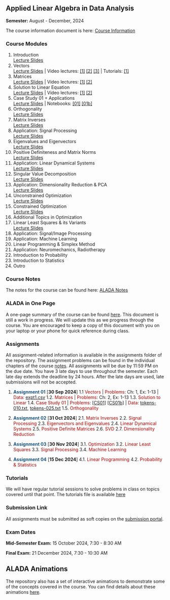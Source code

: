 ## Applied Linear Algebra in Data Analysis

**Semester:** August - December, 2024

The course information document is here: [Course Information](info.pdf)


### Course Modules

1. Introduction \
[Lecture Slides](lecture_slides/00-why_do_this_course.pdf) 
2. Vectors \
[Lecture Slides](lecture_slides/01-vector-spaces.pdf) | Video lectures: [[1]](https://youtu.be/RFObXkkr-_E?feature=shared) [[2]](https://youtu.be/-1B-MkUG2T0?feature=shared) [[3]](https://youtu.be/pcbpJQaUvjo?feature=shared) | Tutorials: [[1]](https://youtu.be/qiSqNm8fFfA?feature=shared)
3. Matrices \
[Lecture Slides](lecture_slides/02-matrices.pdf) | Video lectures: [[1]](https://youtu.be/qdkebZvMi1s?feature=shared) [[2]](https://youtu.be/ZVqRk5lwkLg?feature=shared)
4. Solution to Linear Equation \
[Lecture Slides](lecture_slides/03-solnslineareqns.pdf) | Video lectures: [[1]](https://youtu.be/eaQkGHJmHvU?feature=shared) [[2]](https://youtu.be/ckNeoC-_kSQ?feature=shared)
5. Case Study 01 + Applications \
[Lecture Slides](lecture_slides/casestudy-01.pdf) | Notebooks: [[01]](case_studies/case_study_01.ipynb) [[01b]](case_studies/case_study_01b.ipynb)
6. Orthogonality \
[Lecture Slides](lecture_slides/04-orthogonality.pdf)
7. Matrix Inverses \
[Lecture Slides](lecture_slides/05-matrixinverses.pdf)
8. Application: Signal Processing \
[Lecture Slides](lecture_slides/06-signalprocessing)
9. Eigenvalues and Eigenvectors \
[Lecture Slides](lecture_slides/07-eigenvalvec.pdf)
10. Positive Definiteness and Matrix Norms \
[Lecture Slides](lecture_slides/08-pdmatnorm.pdf)
11. Application: Linear Dynamical Systems \
[Lecture Slides](lecture_slides/09-lds.pdf)
12. Singular Value Decomposition \
[Lecture Slides](lecture_slides/10-svd.pdf)
13. Application: Dimensionality Reduction & PCA \
[Lecture Slides](lecture_slides/11-dimredpca.pdf)
14. Unconstrained Optimization \
[Lecture Slides](lecture_slides/12-opt.pdf)
15. Constrained Optimization \
[Lecture Slides](lecture_slides/13-constopt.pdf)
16. Additional Topics in Optimization 
17. Linear Least Squares & its Variants \
[Lecture Slides](lecture_slides/15-leastsquares.pdf)
18. Application: Signal/Image Processing 
19. Application: Machine Learning 
20. Linear Programming & Simplex Method
21. Application: Neuromechanics, Radiotherapy
22. Introduction to Probability
23. Introduction to Statistics
24. Outro

### Course Notes
The notes for the course can be found here: [ALADA Notes](notes/aladanotes.pdf)

### ALADA in One Page
A one-page summary of the course can be found [here](notes/onepage.pdf). This document is still a work in progress. We will update this as we progress through the course. You are encouraged to keep a copy of this document with you on your laptop or your phone for quick reference during class.

### Assignments
All assignment-related information is available in the assignments folder of the repository. The assignment problems can be found in the individual chapters of the course [notes](notes/aladanotes.pdf). All assignments will be due by 11:59 PM on the due date. You have 3 late days to use throughout the semester. Each late day extends the deadline by 24 hours. After the late days are used, late submissions will not be accepted.

1. <span style="color:#195382"><b>Assignment 01</b></span> [**30 Sep 2024**]
    1.1 <span style="color:#B30000">Vectors</span> | <span style="color:#B30000">Problems</span>: Ch: 1, Ex: 1-13 | <span style="color:#B30000">Data</span>: [expt1.csv](assignments/vectors/expt1.csv) 
    1.2. <span style="color:#B30000">Matrices</span> | <span style="color:#B30000">Problems</span>: Ch: 2, Ex: 1-13
    1.3. <span style="color:#B30000">Solution to Linear</span>
    1.4. <span style="color:#B30000">Case Study 01</span> | <span style="color:#B30000">Problems</span>: [[CS01](case_studies/case_study_01.ipynb)] [[CS01b](case_studies/case_study_01b.ipynb)] | <span style="color:#B30000">Data</span>: [tokens-010.txt](case_studies/data/case_study_01/tokens-010.txt), [tokens-025.txt](case_studies/data/case_study_01/tokens-025.txt)
    1.5. <span style="color:#B30000">Orthogonality</span>

2. <span style="color:#195382"><b>Assignment 02</b></span> [**31 Oct 2024**]
    2.1. <span style="color:#B30000">Matrix Inverses</span>
    2.2. <span style="color:#B30000">Signal Processing</span>
    2.3. <span style="color:#B30000">Eigenvectors and Eigenvalues</span>
    2.4. <span style="color:#B30000">Linear Dynamical Systems</span>
    2.5. <span style="color:#B30000">Positive Definite Matrices</span>
    2.6. <span style="color:#B30000">SVD</span>
    2.7. <span style="color:#B30000">Dimensionality Reduction</span>

3. <span style="color:#195382"><b>Assignment 03</b></span> [**30 Nov 2024**]
    3.1. <span style="color:#B30000">Optimization</span>
    3.2. <span style="color:#B30000">Linear Least Squares</span>
    3.3. <span style="color:#B30000">Signal Processing</span>
    3.4. <span style="color:#B30000">Machine Learning</span>

4. <span style="color:#195382"><b>Assignment 04</b></span> [**15 Dec 2024**]
    4.1. <span style="color:#B30000">Linear Programming</span>
    4.2. <span style="color:#B30000">Probability & Statistics</span>

### Tutorials
We will have regular tutorial sessions to solve problems in class on topics covered until that point. The tutorials file is available [here](assignments/tutorial.pdf)

### Submission Link
All assignments must be submitted as soft copies on the [submission portal]().

### Exam Dates
**Mid-Semester Exam:** 15 October 2024, 7:30 - 8:30 AM

**Final Exam:** 21 December 2024, 7:30 - 10:30 AM

## ALADA Animations
The repository also has a set of interactive animations to demonstrate some of the concepts covered in the course. You can find details about these animations [here](aladaanim.md).